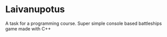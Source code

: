 # Laivanupotus
A task for a programming course. Super simple console based battleships game made with C++
